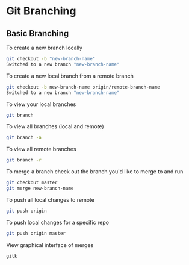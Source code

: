 # Git Branching

## Basic Branching

To create a new branch locally

```bash 
git checkout -b "new-branch-name"
Switched to a new branch "new-branch-name"
```


To create a new local branch from a remote branch
```bash 
git checkout -b new-branch-name origin/remote-branch-name
Switched to a new branch "new-branch-name"
```


To view your local branches
```bash 
git branch
```


To view all branches (local and remote)
```bash 
git branch -a
```

To view all remote branches 
```bash 
git branch -r
```


To merge a branch check out the branch you'd like to merge to and run
```bash 
git checkout master
git merge new-branch-name
```

To push all local changes to remote
```bash 
git push origin
```

To push local changes for a specific repo
```bash 
git push origin master
```

View graphical interface of merges
```bash 
gitk
```